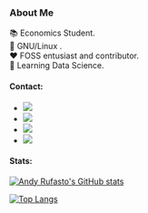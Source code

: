 ### About Me
:books: Economics Student. \
:penguin: GNU/Linux . \
:heart: FOSS entusiast and contributor. \
:seedling: Learning Data Science.

#### Contact:

- [![](https://img.shields.io/badge/Linkedin-andyrufasto-succes?style=social&logo=Linkedin)](https://www.linkedin.com/in/andyrufasto/)
- [![](https://img.shields.io/badge/mastodon-andyrufasto@mstdn.social-succes?style=social&logo=Mastodon)](https://mstdn.social/@andyrufasto)
- [![](https://img.shields.io/badge/Twitter-@andy_rufasto-succes?style=social&logo=Twitter)](https://www.twitter.com/andy_rufasto)
- [![](https://img.shields.io/badge/GPG-publickey-succes?style=social&logo=GNU-Privacy-Guard)](https://keyoxide.org/0A3D7C5B8C2499A8BEBCE72869D2E5C413569DA2)

#### Stats:

[![Andy Rufasto's GitHub stats](https://github-readme-stats.vercel.app/api?username=andyrufasto)](https://github.com/anuraghazra/github-readme-stats)

[![Top Langs](https://github-readme-stats.vercel.app/api/top-langs/?username=andyrufasto&hide=SCSS,html)](https://github.com/anuraghazra/github-readme-stats)


